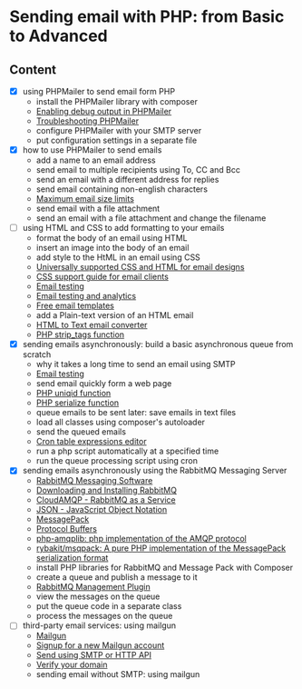 # Sending email with PHP: from Basic to Advanced

## Content

- [x] using PHPMailer to send email form PHP
  - install the PHPMailer library with composer
  - [Enabling debug output in PHPMailer](https://github.com/PHPMailer/PHPMailer/wiki/Troubleshooting#enabling-debug-output)
  - [Troubleshooting PHPMailer](https://github.com/PHPMailer/PHPMailer/wiki/Troubleshooting)
  - configure PHPMailer with your SMTP server
  - put configuration settings in a separate file
- [x] how to use PHPMailer to send emails
  - add a name to an email address
  - send email to multiple recipients using To, CC and Bcc
  - send an email with a different address for replies
  - send email containing non-english characters
  - [Maximum email size limits](https://www.outlook-apps.com/maximum-email-size/)
  - send email with a file attachment
  - send an email with a file attachment and change the filename
- [ ] using HTML and CSS to add formatting to your emails
  - format the body of an email using HTML
  - insert an image into the body of an email
  - add style to the HtML in an email using CSS
  - [Universally supported CSS and HTML for email designs](http://pinpointe.com/blog/email-campaign-html-and-css-support/)
  - [CSS support guide for email clients](https://www.campaignmonitor.com/css/)
  - [Email testing](https://www.litmus.com/)
  - [Email testing and analytics](https://www.emailonacid.com/)
  - [Free email templates](https://www.campaignmonitor.com/email-templates/)
  - add a Plain-text version of an HTML email
  - [HTML to Text email converter](https://templates.mailchimp.com/resources/html-to-text/)
  - [PHP strip_tags function](https://www.php.net/manual/en/function.strip-tags.php)
- [x] sending emails asynchronously: build a basic asynchronous queue from scratch
  - why it takes a long time to send an email using SMTP
  - [Email testing](http://ajaxload.info/)
  - send email quickly form a web page
  - [PHP uniqid function](https://www.php.net/manual/en/function.uniqid.php)
  - [PHP serialize function](https://www.php.net/manual/en/function.serialize.php)
  - queue emails to be sent later: save emails in text files
  - load all classes using composer's autoloader
  - send the queued emails
  - [Cron table expressions editor](https://crontab.guru/)
  - run a php script automatically at a specified time
  - run the queue processing script using cron
- [x] sending emails asynchronously using the RabbitMQ Messaging Server
  - [RabbitMQ Messaging Software](https://www.rabbitmq.com/)
  - [Downloading and Installing RabbitMQ](https://www.rabbitmq.com/download.html)
  - [CloudAMQP - RabbitMQ as a Service](https://www.cloudamqp.com/)
  - [JSON - JavaScript Object Notation](https://www.json.org/json-en.html)
  - [MessagePack](https://msgpack.org/)
  - [Protocol Buffers](https://developers.google.com/protocol-buffers/)
  - [php-amqplib: php implementation of the AMQP protocol](https://github.com/php-amqplib/php-amqplib)
  - [rybakit/msqpack: A pure PHP implementation of the MessagePack serialization format](https://packagist.org/packages/rybakit/msgpack)
  - install PHP libraries for RabbitMQ and Message Pack with Composer
  - create a queue and publish a message to it
  - [RabbitMQ Management Plugin](https://www.rabbitmq.com/management.html)
  - view the messages on the queue
  - put the queue code in a separate class
  - process the messages on the queue
- [ ] third-party email services: using mailgun
  - [Mailgun](https://www.mailgun.com/)
  - [Signup for a new Mailgun account](https://signup.mailgun.com/new/signup)
  - [Send using SMTP or HTTP API](https://documentation.mailgun.com/en/latest/quickstart-sending.html?highlight=send-with-smtp-or-api#send-with-smtp-or-api)
  - [Verify your domain](https://documentation.mailgun.com/en/latest/quickstart-sending.html?highlight=verify-your-domain#how-to-start-sending-email)
  - sending email without SMTP: using mailgun